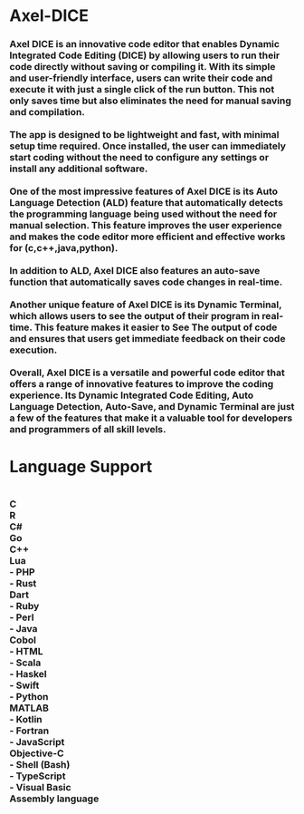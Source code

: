 # Axel-DICE

<h3>
Axel DICE is an innovative code editor that enables Dynamic Integrated Code Editing (DICE) by allowing users to run their code directly without saving or compiling it. With its simple and user-friendly interface, users can write their code and execute it with just a single click of the run button. This not only saves time but also eliminates the need for manual saving and compilation.
<br><br>
The app is designed to be lightweight and fast, with minimal setup time required. Once installed, the user can immediately start coding without the need to configure any settings or install any additional software.
<br><br>
One of the most impressive features of Axel DICE is its Auto Language Detection (ALD) feature that automatically detects the programming language being used without the need for manual selection. This feature improves the user experience and makes the code editor more efficient and effective works for (c,c++,java,python).
<br><br>
In addition to ALD, Axel DICE also features an auto-save function that automatically saves code changes in real-time.
<br><br>
Another unique feature of Axel DICE is its Dynamic Terminal, which allows users to see the output of their program in real-time. This feature makes it easier to See The output of code and ensures that users get immediate feedback on their code execution.
<br><br>
Overall, Axel DICE is a versatile and powerful code editor that offers a range of innovative features to improve the coding experience. Its Dynamic Integrated Code Editing, Auto Language Detection, Auto-Save, and Dynamic Terminal are just a few of the features that make it a valuable tool for developers and programmers of all skill levels.
</h3>

<h1>Language Support<h1>
<h3>
    C<br>
    R<br>
    C#<br>
    Go<br>
    C++<br>
    Lua<br>-
    PHP<br>- 
    Rust<br>
    Dart<br>-
    Ruby<br>-
    Perl<br>-
    Java<br>
    Cobol<br>-
    HTML<br>-
    Scala<br>-
    Haskel<br>-
    Swift<br>-
    Python<br>
    MATLAB<br>-
    Kotlin<br>-
    Fortran<br>-
    JavaScript<br>
    Objective-C<br>-
    Shell (Bash)<br>-
    TypeScript<br>-
    Visual Basic<br>
    Assembly language<br>      
</h3>
